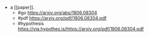 - a [[paper]].
  - #go https://arxiv.org/abs/1806.08304
  - #pdf https://arxiv.org/pdf/1806.08304.pdf
  - #hypothesis https://via.hypothes.is/https://arxiv.org/pdf/1806.08304.pdf
